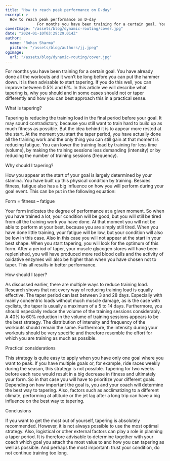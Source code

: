 ```yaml
---
title: "How to reach peak performance on D-day"
excerpt: >
  How to reach peak performance on D-day
              For months you have been training for a certain goal. You have already done all the workouts and it won’t be long before you can put the hammer down.
coverImage: "/assets/blog/dynamic-routing/cover.jpg"
date: "2024-01-10T03:29:29.014Z"
author:
  name: "Rohan Sharma"
  picture: "/assets/blog/authors/jj.jpeg"
ogImage:
  url: "/assets/blog/dynamic-routing/cover.jpg"
---
```


For months you have been training for a certain goal. You have already done all the workouts and it won’t be long before you can put the hammer down. It is then advisable to start tapering. If you do this well, you can improve between 0.5% and 6%. In this article we will describe what tapering is, why you should and in some cases should not or taper differently and how you can best approach this in a practical sense.

What is tapering?

Tapering is reducing the training load in the final period before your goal. It may sound contradictory, because you still want to train hard to build up as much fitness as possible. But the idea behind it is to appear more rested at the start. At the moment you start the taper period, you have actually done all the training work and the only thing you can still gain at that moment is reducing fatigue. You can lower the training load by training for less time (volume), by making the training sessions less demanding (intensity) or by reducing the number of training sessions (frequency).

Why should I tapering?

How you appear at the start of your goal is largely determined by your stamina. You have built up this physical condition by training. Besides fitness, fatigue also has a big influence on how you will perform during your goal event. This can be put in the following equation:

Form = fitness – fatigue

Your form indicates the degree of performance at a given moment. So when you have trained a lot, your condition will be good, but you will still be tired from all the training work you have done. At that moment you will not be able to perform at your best, because you are simply still tired. When you have done little training, your fatigue will be low, but your condition will also be low in this case. Also in this case you will not appear at the start in your best shape. When you start tapering, you will look for the optimum of this form. After a period of taper, your muscle glycogen stores will have been replenished, you will have produced more red blood cells and the activity of oxidative enzymes will also be higher than when you have chosen not to taper. This all results in better performance.

How should I taper?

As discussed earlier, there are multiple ways to reduce training load. Research shows that not every way of reducing training load is equally effective. The taper period can last between 3 and 28 days. Especially with mainly concentric loads without much muscle damage, as is the case with cyclists, the taper is usually a maximum of a 5 to 14 days. Furthermore, you should especially reduce the volume of the training sessions considerably. A 40% to 60% reduction in the volume of training sessions appears to be the best strategy. The distribution of intensity and frequency of the workouts should remain the same. Furthermore, the intensity during your workouts should be very specific and therefore resemble the effort for which you are training as much as possible.

Practical considerations

This strategy is quite easy to apply when you have only one goal where you want to peak. If you have multiple goals or, for example, ride races weekly during the season, this strategy is not possible. Tapering for two weeks before each race would result in a big decrease in fitness and ultimately your form. So in that case you will have to prioritize your different goals. Depending on how important the goal is, you and your coach will determine the best way to tapering. Also, factors such as acclimatizing to a different climate, performing at altitude or the jet lag after a long trip can have a big influence on the best way to tapering.

Conclusions

If you want to get the most out of yourself, tapering is absolutely recommended. However, it is not always possible to use the most optimal strategy. Also, logistical or other external factors can play a role in planning a taper period. It is therefore advisable to determine together with your coach which goal you attach the most value to and how you can tapering as well as possible. And perhaps the most important: trust your condition, do not continue training too long.